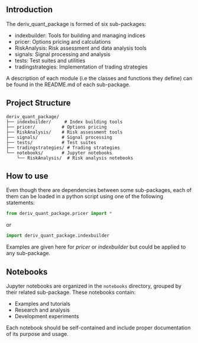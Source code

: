 ## Introduction

The deriv_quant_package is formed of six sub-packages:
- indexbuilder: Tools for building and managing indices
- pricer: Options pricing and calculations
- RiskAnalysis: Risk assessment and data analysis tools
- signals: Signal processing and analysis
- tests: Test suites and utilities
- tradingstrategies: Implementation of trading strategies

A description of each module (i.e the classes and functions they define) can be found in the README.md of each sub-package.

## Project Structure

```
deriv_quant_package/
├── indexbuilder/     # Index building tools
├── pricer/          # Options pricing
├── RiskAnalysis/    # Risk assessment tools
├── signals/         # Signal processing
├── tests/           # Test suites
├── tradingstrategies/ # Trading strategies
└── notebooks/       # Jupyter notebooks
    └── RiskAnalysis/  # Risk analysis notebooks
```

## How to use

Even though there are dependencies between some sub-packages, each of them can be loaded in a python script using one of the following statements:
```python
from deriv_quant_package.pricer import * 
```
or 
```python
import deriv_quant_package.indexbuilder 
```
Examples are given here for _pricer_ or _indexbuilder_ but could be applied to any sub-package.

## Notebooks

Jupyter notebooks are organized in the `notebooks` directory, grouped by their related sub-package. These notebooks contain:
- Examples and tutorials
- Research and analysis
- Development experiments

Each notebook should be self-contained and include proper documentation of its purpose and usage.
